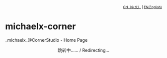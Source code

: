 
<div style="text-align:right; font-size:0.75em">
  <span><a href="./zh-CN/README.md">CN（中文）</a></span> | <span><a href="./en/README.md">EN(English)</a></span>
</div>

# michaelx-corner
\_michaelx\_@CornerStudio - Home Page

<div style="text-align:center; width:100%; text-size:2em">跳转中…… / Redirecting...</div>
<script language="javascript" type="text/javascript">     
var lang = navigator.language||navigator.userLanguage;
    lang = lang.substr(0, 2);
    if(lang == 'zh'){  
        window.location.replace('./zh-CN/README.md');
    }else{  
        window.location.replace('./en/README.md')  
    }  
</script> 
